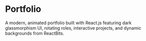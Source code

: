 # Portfolio
A modern, animated portfolio built with React.js featuring dark glassmorphism UI, rotating roles, interactive projects, and dynamic backgrounds from ReactBits.
